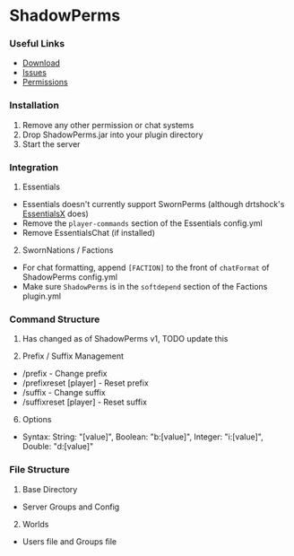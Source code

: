 # ShadowPerms

### Useful Links
  - [Download](https://ci.dmulloy2.net/job/SwornPermissions)
  - [Issues](https://github.com/dmulloy2/ShadowPerms/issues/)
  - [Permissions](https://github.com/dmulloy2/ShadowPerms/blob/master/src/main/resources/plugin.yml)

### Installation
1. Remove any other permission or chat systems
2. Drop ShadowPerms.jar into your plugin directory
3. Start the server

### Integration
1. Essentials
  - Essentials doesn't currently support SwornPerms (although drtshock's [EssentialsX](https://ci.drtshock.net/job/EssentialsX/) does)
  - Remove the ````player-commands```` section of the Essentials config.yml
  - Remove EssentialsChat (if installed)
2. SwornNations / Factions
  - For chat formatting, append ````[FACTION]```` to the front of ````chatFormat```` of ShadowPerms config.yml
  - Make sure ````ShadowPerms```` is in the ````softdepend```` section of the Factions plugin.yml

### Command Structure
1. Has changed as of ShadowPerms v1, TODO update this

5. Prefix / Suffix Management
  - /prefix <prefix> - Change prefix
  - /prefixreset [player] - Reset prefix
  - /suffix <suffix> - Change suffix
  - /suffixreset [player] - Reset suffix
6. Options
  - Syntax: String: "[value]", Boolean: "b:[value]", Integer: "i:[value]", Double: "d:[value]"

### File Structure
1. Base Directory
  - Server Groups and Config
2. Worlds
  - Users file and Groups file
